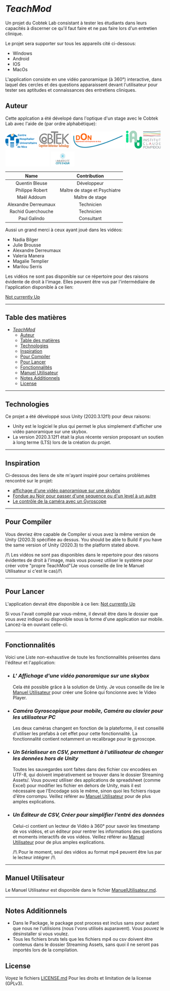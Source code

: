 # _TeachMod_

Un projet du Cobtek Lab consistant à tester les étudiants dans leurs capacités à discerner ce qu'il faut faire et ne pas faire lors d'un entretien clinique.

Le projet sera supporter sur tous les appareils cité ci-dessous:

- Windows
- Android
- IOS
- MacOs

L'application consiste en une vidéo panoramique (à 360°) interactive, dans laquel des cercles et des questions apparaissent devant l'utilisateur pour tester ses aptitudes et connaissances des entretiens cliniques.

## Auteur

Cette applcation a été dévelopé dans l'optique d'un stage avec le Cobtek Lab avec l'aide de (par ordre alphabétique):

<p float="middle">
	<img src="Assets/Logo/CHU_Logo.png" width="100" />
	<img src="Assets/Logo/CobTEk_Logo.png" width="100" /> 
	<img src="Assets/Logo/Don_Logo.png" width="170" />
	<img src="Assets/Logo/IA_Logo.png" width="50" />
	<img src="Assets/Logo/ICP_Logo.png" width="55" />
	<img src="Assets/Logo/ISART_Logo.png" width="140" />
	<img src="Assets/Logo/UCA_Logo.png" width="75" />
</p>

Name  | Contribution
:---: | :---:
Quentin Bleuse | Développeur
Philippe Robert| Maître de stage et Psychiatre
Maël Addoum| Maître de stage
Alexandre Derreumaux| Technicien
Rachid Guerchouche| Technicien
Paul Galindo| Consultant

Aussi un grand merci à ceux ayant joué dans les vidéos:

- Nadia Bilger
- Julie Brousse
- Alexandre Derreumaux
- Valeria Manera
- Magalie Templier
- Marilou Serris

Les vidéos ne sont pas disponible sur ce répertoire pour des raisons évidente de droit à l'image. Elles peuvent être vus par l'intermédiaire de l'application disponible à ce lien:

[Not currently Up]()

___

## Table des matières

- [_TeachMod_](#teachmod)
	- [Auteur](#auteur)
	- [Table des matières](#table-des-matières)
	- [Technologies](#technologies)
	- [Inspiration](#inspiration)
	- [Pour Compiler](#pour-compiler)
	- [Pour Lancer](#pour-lancer)
	- [Fonctionnalités](#fonctionnalités)
	- [Manuel Utilisateur](#manuel-utilisateur)
	- [Notes Additionnels](#notes-additionnels)
	- [License](#license)

___

## Technologies

Ce projet a été développé sous Unity (2020.3.12f1) pour deux raisons:

- Unity est le logiciel le plus qui permet le plus simplement d'afficher une vidéo panoramique sur une skybox.
- La version 2020.3.12f1 était la plus récente version proposant un soutien à long terme (LTS) lors de la création du projet.
  
___

## Inspiration

Ci-dessous des liens de site m'ayant inspiré pour certains problèmes rencontré sur le projet:

- [affichage d'une vidéo panoramique sur une skybox](https://learn.unity.com/tutorial/play-360-video-with-a-skybox-in-unity)
- [Fondue au Noir pour passer d'une sequence ou d'un level à un autre](https://www.youtube.com/watch?v=CE9VOZivb3I&t)
- [Le contrôle de la caméra avec un Gyroscope](https://gist.github.com/kormyen/a1e3c144a30fc26393f14f09989f03e1)

___

## Pour Compiler

Vous devriez être capable de Compiler si vous avez la même version de Unity (2020.3) spécifiée au dessus.
You should be able to Build if you have the same version of Unity (2020.3) to the platform stated above.

/!\ Les vidéos ne sont pas disponibles dans le repertoire pour des raisons évidentes de droit à l'image, mais vous pouvez utiliser le système pour créer votre "propre TeachMod"(Je vous conseille de lire le Manuel Utilisateur si c'est le cas)/!\
___

## Pour Lancer

L'application devrait être disponible à ce lien: [Not currently Up]()

Si vous l'avait compilé par vous-même, il devrait être dans le dossier que vous avez indiqué ou disponible sous la forme d'une application sur mobile.
Lancez-la en ouvrant celle-ci.

___

## Fonctionnalités

Voici une Liste non-exhaustive de toute les fonctionnalités présentes dans l'éditeur et l'application:

- ### _L' Affichage d'une vidéo panoramique sur une skybox_
  
  Cela été possible grâce à la solution de Untiy. Je vous conseille de lire le [Manuel Utilisateur]() pour créer une Scène qui foncionne avec le Video Player.

- ### _Caméra Gyroscopique pour mobile, Caméra au clavier pour les utilisateur PC_
  
  Les deux caméras changent en fonction de la plateforme, il est conseillé d'utiliser les prefabs à cet effet pour cette fonctionnalité.
  La fonctionnalité contient notamment un recalibrage pour le gyroscope.

- ### _Un Sérialiseur en CSV, permettant à l'utilisateur de changer les données hors de Unity_
  
  Toutes les sauvegardes sont faites dans des fichier csv encodées en UTF-8, qui doivent impérativement se trouver dans le dossier Streaming Assets/.
  Vous pouvez utiliser des applications de spreadsheet (comme Excel) pour modifier les fichier en dehors de Unity, mais il est nécessaire que l'Encodage sois le même, sinon quoi les fichiers risque d'être corrompu. Veillez référer au [Manuel Utilisateur]() pour de plus amples explications.

- ### _Un Éditeur de CSV, Créer pour simplifier l'entré des données_
  
  Celui-ci contient un lecteur de Vidéo à 360° pour savoir les timestamp de vos vidéos, et un éditeur pour rentrer les informations des questions et moments interactifs de vos vidéos. Veillez référer au [Manuel Utilisateur]() pour de plus amples explications.

  /!\ Pour le moment, seul des vidéos au format mp4 peuvent être lus par le lecteur intégrer /!\
  
___

## Manuel Utilisateur

Le Manuel Utilisateur est disponible dans le fichier [ManuelUtilisateur.md](ManuelUtilisateur.md).

___

## Notes Additionnels

- Dans le Package, le package post process est inclus sans pour autant que nous ne l'utilisions (nous l'vons utilisés auparavent). Vous pouvez le désinstaller si vous voulez.
- Tous les fichiers bruts tels que les fichiers mp4 ou csv doivent être contenus dans le dossier Streaming Assets, sans quoi il ne seront pas importés lors de la compilation.

## License

Voyez le fichiers [LICENSE.md](LICENSE.md) Pour les droits et limitation de la license (GPLv3).
